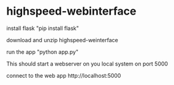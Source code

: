 # highspeed-webinterface

install flask "pip install flask"

download and unzip highspeed-weinterface

run the app "python app.py"

This should start a webserver on you local system on port 5000

connect to the web app http://localhost:5000
